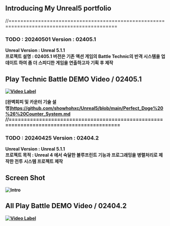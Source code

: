 ## Introducing My Unreal5 portfolio

//===========================================================================================

### TODO : 20240501 Version : 02405.1

<strong>Unreal Version : Unreal 5.1.1<br/> 
<strong>프로젝트 설명 : 02405.1 버전은 기존 액션 게임의 Battle Technic의 반격 시스템을 업데이트 하여 좀 더 스피디한 게임을 연출하고자 기획 후 제작

## Play Technic Battle DEMO Video / 02405.1
[![Video Label](http://img.youtube.com/vi/mwwzEB7ekw4/0.jpg)](https://youtu.be/mwwzEB7ekw4)

[완벽회피 및 카운터 기술 설명]https://github.com/showhohxc/Unreal5/blob/main/Perfect_Doge%20%26%20Counter_System.md
//=========================================================================================

### TODO : 20240425 Version : 02404.2 

<strong>Unreal Version : Unreal 5.1.1<br/> 
<strong>프로젝트 목적 : Unreal 4 에서 숙달한 블루프린트 기능과 프로그래밍을 병렬처리로 제작한 전투 시스템 프로젝트 제작

## Screen Shot
![Intro](https://github.com/showhohxc/Unreal5/assets/98040028/a561d302-7cd4-4c8b-a1af-16939add64de)

## All Play Battle DEMO Video / 02404.2
[![Video Label](http://img.youtube.com/vi/Cv_TdveLz5M/0.jpg)](https://youtu.be/Cv_TdveLz5M)
